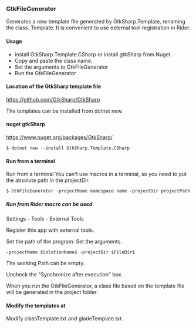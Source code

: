 ### GtkFileGenerator

Generates a new template file generated by GtkSharp.Template, renaming the class.
Template.
It is convenient to use external tool registration in Rider.

#### Usage
- install GtkSharp.Template.CSharp or install gtkSharp from Nuget 
- Copy and paste the class name.
- Set the arguments to GtkFileGenerator
- Run the GtkFileGenerator

#### Location of the GtkSharp template file

https://github.com/GtkSharp/GtkSharp

The templates can be installed from dotnet new.

#### nuget gtkSharp

https://www.nuget.org/packages/GtkSharp/

```
$ dotnet new --install GtkSharp.Template.CSharp
```

#### Run from a terminal

Run from a terminal You can't use macros in a terminal, so you need to put the absolute path in the projectDir.

```
$ GtkFileGenerator -projectName namespace name -projectDir projectPath
```

##### Run from Rider macro can be used

Settings - Tools - External Tools

Register this app with external tools.

Set the path of the program.
Set the arguments.

```
-projectName $SolutionName$ -projectDir $FileDir$
```

The working Path can be empty.

Uncheck the "Synchronize after execution" box.

When you run the GtkFileGenerator, a class file based on the template file will be generated in the project folder.

#### Modify the templates at 

Modify classTemplate.txt and gladeTemplate.txt.

